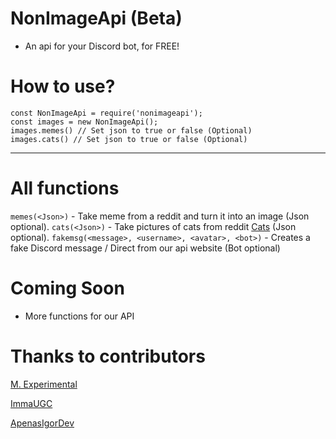 # NonImageApi (Beta)

- An api for your Discord bot, for FREE!

# How to use?
```
const NonImageApi = require('nonimageapi');
const images = new NonImageApi();
images.memes() // Set json to true or false (Optional)
images.cats() // Set json to true or false (Optional)
```

-----

# All functions

`memes(<Json>)` - Take meme from a reddit and turn it into an image (Json optional).
`cats(<Json>)` - Take pictures of cats from reddit [Cats](https://www.reddit.com/r/cats) (Json optional).
`fakemsg(<message>, <username>, <avatar>, <bot>)` - Creates a fake Discord message / Direct from our api website (Bot optional)

# Coming Soon
- More functions for our API

# Thanks to contributors

[M. Experimental](https://github.com/experimentaljs)

[ImmaUGC](https://github.com/ImmaUgc)

[ApenasIgorDev](https://github.com/apenasigordev)